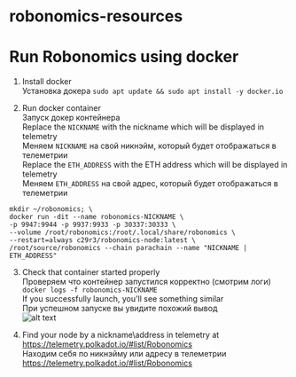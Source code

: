 # robonomics-resources

#  Run Robonomics using docker

1. Install docker  
   Установка докера
`sudo apt update && sudo apt install -y docker.io`

2. Run docker container  
   Запуск докер контейнера  
Replace the `NICKNAME` with the nickname which will be displayed in telemetry  
Меняем `NICKNAME` на свой никнэйм, который будет отображаться в телеметрии  
Replace the `ETH_ADDRESS` with the ETH address which will be displayed in telemetry  
Меняем `ETH_ADDRESS` на свой адрес, который будет отображаться в телеметрии  

```
mkdir ~/robonomics; \
docker run -dit --name robonomics-NICKNAME \
-p 9947:9944 -p 9937:9933 -p 30337:30333 \
--volume /root/robonomics:/root/.local/share/robonomics \
--restart=always c29r3/robonomics-node:latest \
/root/source/robonomics --chain parachain --name "NICKNAME | ETH_ADDRESS"
```

3. Check that container started properly  
Проверяем что контейнер запустился корректно (смотрим логи)  
`docker logs -f robonomics-NICKNAME`  
If you successfully launch, you'll see something similar  
При успешном запуске вы увидите похожий вывод  
![alt text](https://github.com/c29r3/robonomics-resources/blob/master/2020-08-20_23-39.png)  

4. Find your node by a nickname\address in telemetry at https://telemetry.polkadot.io/#list/Robonomics  
  Находим себя по никнэйму или адресу в телеметрии https://telemetry.polkadot.io/#list/Robonomics

